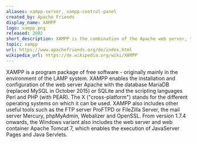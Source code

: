 ```yaml
---
aliases: xampp-server, xampp-control-panel
created_by: Apache Friends
display_name: XAMPP
logo: xampp.png
released: 2002
short_description: XAMPP is the combination of the Apache web server, the MySQL database and scripting langs.
topic: xampp
url: https://www.apachefriends.org/de/index.html
wikipedia_url: https://de.wikipedia.org/wiki/XAMPP
---
```

XAMPP is a program package of free software - originally mainly in the environment of the LAMP system. XAMPP enables the installation and configuration of the web server Apache with the database MariaDB (replaced MySQL in October 2015) or SQLite and the scripting languages ​​Perl and PHP (with PEAR). The X ("cross-platform") stands for the different operating systems on which it can be used. XAMPP also includes other useful tools such as the FTP server ProFTPD or FileZilla Server, the mail server Mercury, phpMyAdmin, Webalizer and OpenSSL. From version 1.7.4 onwards, the Windows variant also includes the web server and web container Apache Tomcat 7, which enables the execution of JavaServer Pages and Java Servlets.